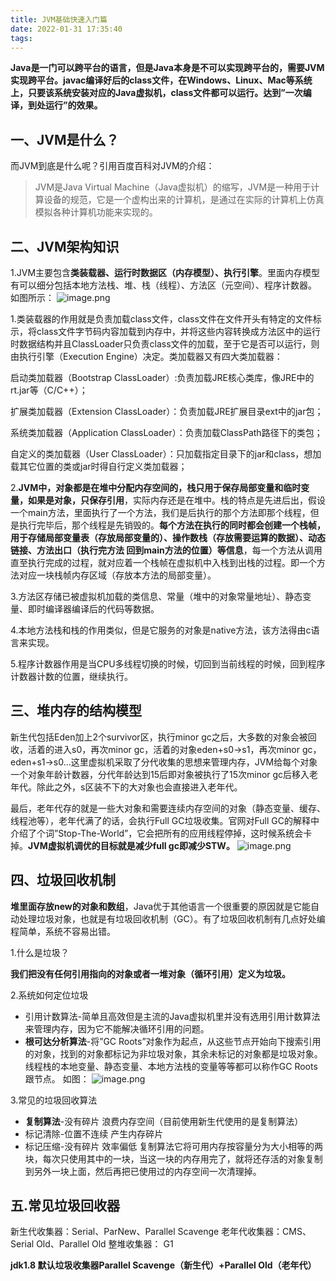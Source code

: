 ```yaml
---
title: JVM基础快速入门篇
date: 2022-01-31 17:35:40
tags:
---
```


**Java是一门可以跨平台的语言，但是Java本身是不可以实现跨平台的，需要JVM实现跨平台。javac编译好后的class文件，在Windows、Linux、Mac等系统上，只要该系统安装对应的Java虚拟机，class文件都可以运行。达到”一次编译，到处运行”的效果。**

## 一、JVM是什么？
而JVM到底是什么呢？引用百度百科对JVM的介绍：

> JVM是Java Virtual Machine（Java虚拟机）的缩写，JVM是一种用于计算设备的规范，它是一个虚构出来的计算机，是通过在实际的计算机上仿真模拟各种计算机功能来实现的。

## 二、JVM架构知识
1.JVM主要包含**类装载器、运行时数据区（内存模型）、执行引擎**。里面内存模型有可以细分包括本地方法栈、堆、栈（线程）、方法区（元空间）、程序计数器。
如图所示：
![image.png](https://ruiyeclub.oss-cn-shenzhen.aliyuncs.com/articles/351bc7933dbca9d91c52db9f79bec760.png)

1.类装载器的作用就是负责加载class文件，class文件在文件开头有特定的文件标示，将class文件字节码内容加载到内存中，并将这些内容转换成方法区中的运行时数据结构并且ClassLoader只负责class文件的加载，至于它是否可以运行，则由执行引擎（Execution Engine）决定。类加载器又有四大类加载器：

启动类加载器（Bootstrap ClassLoader）:负责加载JRE核心类库，像JRE中的rt.jar等（C/C++）；

扩展类加载器（Extension ClassLoader）：负责加载JRE扩展目录ext中的jar包；

系统类加载器（Application ClassLoader）：负责加载ClassPath路径下的类包；

自定义的类加载器（User ClassLoader）：只加载指定目录下的jar和class，想加载其它位置的类或jar时得自行定义类加载器；

2.**JVM中，对象都是在堆中分配内存空间的，栈只用于保存局部变量和临时变量，如果是对象，只保存引用**，实际内存还是在堆中。栈的特点是先进后出，假设一个main方法，里面执行了一个方法，我们是后执行的那个方法即那个线程，但是执行完毕后，那个线程是先销毁的。**每个方法在执行的同时都会创建一个栈帧，用于存储局部变量表（存放局部变量的）、操作数栈（存放需要运算的数据）、动态链接、方法出口（执行完方法 回到main方法的位置）等信息**，每一个方法从调用直至执行完成的过程，就对应着一个栈帧在虚拟机中入栈到出栈的过程。即一个方法对应一块栈帧内存区域（存放本方法的局部变量）。

3.方法区存储已被虚拟机加载的类信息、常量（堆中的对象常量地址）、静态变量、即时编译器编译后的代码等数据。

4.本地方法栈和栈的作用类似，但是它服务的对象是native方法，该方法得由c语言来实现。

5.程序计数器作用是当CPU多线程切换的时候，切回到当前线程的时候，回到程序计数器计数的位置，继续执行。

## 三、堆内存的结构模型
新生代包括Eden加上2个survivor区，执行minor gc之后，大多数的对象会被回收，活着的进入s0，再次minor gc，活着的对象eden+s0->s1，再次minor gc，eden+s1->s0…这里虚拟机采取了分代收集的思想来管理内存，JVM给每个对象一个对象年龄计数器，分代年龄达到15后即对象被执行了15次minor gc后移入老年代。除此之外，s区装不下的大对象也会直接进入老年代。

最后，老年代存的就是一些大对象和需要连续内存空间的对象（静态变量、缓存、线程池等），老年代满了的话，会执行Full GC垃圾收集。官网对Full GC的解释中介绍了个词”Stop-The-World”，它会把所有的应用线程停掉，这时候系统会卡掉。**JVM虚拟机调优的目标就是减少full gc即减少STW。**
![image.png](https://ruiyeclub.oss-cn-shenzhen.aliyuncs.com/articles/a79e182e285aa8a998b64f8c2929cea2.png)

## 四、垃圾回收机制
**堆里面存放new的对象和数组**，Java优于其他语言一个很重要的原因就是它能自动处理垃圾对象，也就是有垃圾回收机制（GC）。有了垃圾回收机制有几点好处编程简单，系统不容易出错。

1.什么是垃圾？

**我们把没有任何引用指向的对象或者一堆对象（循环引用）定义为垃圾。**

2.系统如何定位垃圾

- 引用计数算法-简单且高效但是主流的Java虚拟机里并没有选用引用计数算法来管理内存，因为它不能解决循环引用的问题。
- **根可达分析算法**-将”GC Roots”对象作为起点，从这些节点开始向下搜索引用的对象，找到的对象都标记为非垃圾对象，其余未标记的对象都是垃圾对象。线程栈的本地变量、静态变量、本地方法栈的变量等等都可以称作GC Roots跟节点。
如图：
![image.png](https://ruiyeclub.oss-cn-shenzhen.aliyuncs.com/articles/313951e066caf10cfb67e43c4a5a6dcc.png)

3.常见的垃圾回收算法

- **复制算法**-没有碎片 浪费内存空间（目前使用新生代使用的是复制算法）
- 标记清除-位置不连续 产生内存碎片
- 标记压缩-没有碎片 效率偏低
复制算法它将可用内存按容量分为大小相等的两块，每次只使用其中的一块，当这一块的内存用完了，就将还存活的对象复制到另外一块上面，然后再把已使用过的内存空间一次清理掉。

## 五.常见垃圾回收器
新生代收集器：Serial、ParNew、Parallel Scavenge
老年代收集器：CMS、Serial Old、Parallel Old
整堆收集器： G1

**jdk1.8 默认垃圾收集器Parallel Scavenge（新生代）+Parallel Old（老年代）**